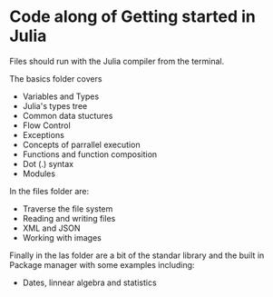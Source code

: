 # Code along of Getting started in Julia

Files should run with the Julia compiler from the terminal.

The basics folder covers
- Variables and Types
- Julia's types tree
- Common data stuctures
- Flow Control
- Exceptions
- Concepts of parrallel execution
- Functions and function composition
- Dot (.) syntax
- Modules

In the files folder are:
- Traverse the file system
- Reading and writing files
- XML and JSON 
- Working with images

Finally in the las folder are a bit of the standar library and the built in Package manager with some examples including:
-  Dates, linnear algebra and statistics
